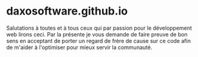 # daxosoftware.github.io
Salutations à toutes et à tous ceux qui par passion pour le développement web lirons ceci. Par la présente je vous demande de faire preuve de bon sens en acceptant de porter un regard 
de frère de cause sur ce code afin de m'aider à l'optimiser pour mieux servir la communauté.
